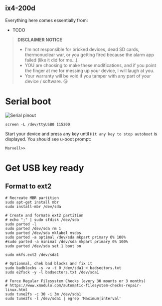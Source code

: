 ix4-200d
--------

Everything here comes essentially from:

  - TODO

> **DISCLAIMER NOTICE**
> * I'm not responsible for bricked devices, dead SD cards, thermonuclear war, or you getting fired because the alarm app failed (like it did for me...).
> * YOU are choosing to make these modifications, and if you point the finger at me for messing up your device, I will laugh at you.
> * Your warranty will be void if you tamper with any part of your device / software.
> 😘


# Serial boot

![Serial pinout](serial.jpg)

    screen -L /dev/ttyUSB0 115200

Start your device and press any key until `Hit any key to stop autoboot` is displayed. You should see u-boot prompt:

    Marvell>>

# Get USB key ready

## Format to ext2
    
    # Recreate MBR partition
    sudo apt-get install mbr
    sudo install-mbr /dev/sda

    # Create and formate ext2 partition
    # echo ";" | sudo sfdisk /dev/sda
    sudo parted -l
    sudo parted /dev/sda rm 1
    sudo parted /dev/sda mklabel msdos
    sudo parted -a optimal /dev/sda mkpart primary 0% 100%
    #sudo parted -a minimal /dev/sda mkpart primary 0% 100%
    sudo parted /dev/sda set 1 boot on

    sudo mkfs.ext2 /dev/sda1

    # Optionnal, chek bad blocks and fix it
    sudo badblocks -s -w -t 0 /dev/sda1 > badsectors.txt
    sudo e2fsck -y -l badsectors.txt /dev/sda1

    # Force Regular Filesystem Checks (every 30 mounts or 3 months)
    # https://www.xmodulo.com/automatic-filesystem-checks-repair-linux.html
    sudo tune2fs -c 30 -i 3m /dev/sda1
    sudo tune2fs -l /dev/sda1 | egrep 'Maximum|interval'

